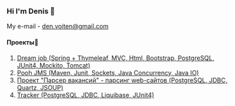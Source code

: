### Hi I'm Denis 👋

My e-mail - den.voiten@gmail.com


#### Проекты:open_file_folder:
1. [Dream job (Spring + Thymeleaf, MVC, Html, Bootstrap, PostgreSQL, JUnit4, Mockito, Tomcat)](https://github.com/saimon494/job4j_dreamjob)
2. [Pooh JMS (Maven, Junit, Sockets, Java Concurrency, Java IO)](https://github.com/denvoiten/job4j_pooh)
3. [Проект "Парсер вакансий" - парсинг web-сайтов (PostgreSQL, JDBC, Quartz, JSOUP)](https://github.com/denvoiten/job4j_grabber)
4. [Tracker (PostgreSQL, JDBC, Liquibase, JUnit4)](https://github.com/denvoiten/tracker)

